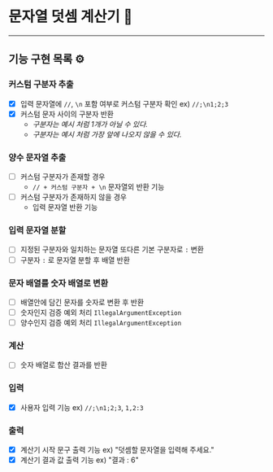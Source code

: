 # 문자열 덧셈 계산기 🚀

---
## 기능 구현 목록 ⚙️

### 커스텀 구분자 추출
- [x] 입력 문자열에 `//`, `\n` 포함 여부로 커스텀 구분자 확인 ex) `//;\n1;2;3`
- [x] 커스텀 문자 사이의 구분자 반환
  - _구분자는 예시 처럼 1개가 아닐 수 있다._
  - _구분자는 예시 처럼 가장 앞에 나오지 않을 수 있다._

### 양수 문자열 추출
- [ ] 커스텀 구분자가 존재할 경우
  - `// + 커스텀 구분자 + \n` 문자열외 반환 기능
- [ ] 커스텀 구분자가 존재하지 않을 경우
  - 입력 문자열 반환 기능

### 입력 문자열 분할
- [ ] 지정된 구분자와 일치하는 문자열 또다른 기본 구분자로 `:` 변환
- [ ] 구분자 `:` 로 문자열 분할 후 배열 반환

### 문자 배열를 숫자 배열로 변환
- [ ] 배열안에 담긴 문자를 숫자로 변환 후 반환
- [ ] 숫자인지 검증 예외 처리 `IllegalArgumentException`
- [ ] 양수인지 검증 예외 처리 `IllegalArgumentException`

### 계산
- [ ] 숫자 배열로 합산 결과를 반환

### 입력
- [x] 사용자 입력 기능 ex) `//;\n1;2;3`, `1,2:3`

### 출력
- [x] 계산기 시작 문구 출력 기능 ex) "덧셈할 문자열을 입력해 주세요."
- [x] 계산기 결과 값 출력 기능 ex) "결과 : 6" 